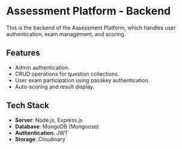 # Assessment Platform - Backend

This is the backend of the Assessment Platform, which handles user authentication, exam management, and scoring.

## Features
- Admin authentication.
- CRUD operations for question collections.
- User exam participation using passkey authentication.
- Auto-scoring and result display.

## Tech Stack
- **Server**: Node.js, Express.js
- **Database**: MongoDB (Mongoose)
- **Authentication**: JWT
- **Storage**: Cloudinary 

